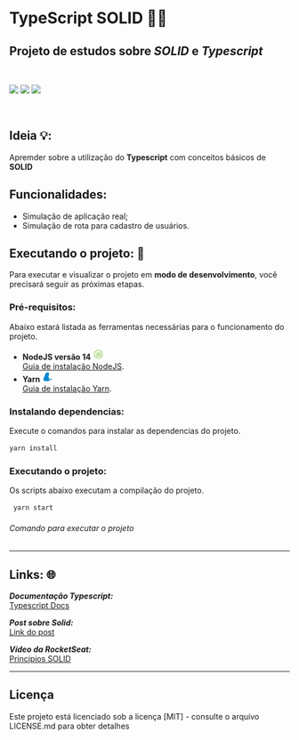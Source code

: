 # TypeScript SOLID 👨‍💻
## Projeto de estudos sobre ***SOLID*** e ***Typescript***

<br>
<p float="left">
 <img src="https://img.shields.io/badge/TypeScript-007ACC?style=for-the-badge&logo=typescript&logoColor=white">
 <img src="https://img.shields.io/badge/Node.js-339933?style=for-the-badge&logo=nodedotjs&logoColor=white">
 <img src="https://img.shields.io/badge/Express.js-000000?style=for-the-badge&logo=express&logoColor=white">
</p>
<br>

## Ideia 💡:
Apremder sobre a utilização do **Typescript** com conceitos básicos de **SOLID**

## Funcionalidades:
- Simulação de aplicação real;
- Simulação de rota para cadastro de usuários.

## Executando o projeto: 🚀
Para executar e visualizar o projeto em **modo de desenvolvimento**, você precisará seguir as próximas etapas.

### Pré-requisitos:
Abaixo estará listada as ferramentas necessárias para o funcionamento do projeto.
- **NodeJS versão 14** <img src="https://raw.githubusercontent.com/PKief/vscode-material-icon-theme/main/icons/nodejs.svg" height="20" /><br>
  [<ins>Guia de instalação NodeJS</ins>](https://nodejs.org/en/).
- **Yarn** <img src="https://raw.githubusercontent.com/PKief/vscode-material-icon-theme/main/icons/yarn.svg" height="20" /><br>
  [<ins>Guia de instalação Yarn</ins>](https://yarnpkg.com/).
  
### Instalando dependencias:
Execute o comandos para instalar as dependencias do projeto.
   ```sh
   yarn install
   ```  
  
### Executando o projeto:
Os scripts abaixo executam a compilação do projeto.
  ```sh
   yarn start 
   ```
   ###### Comando para executar o projeto

---
## Links: 🌐
***Documentação Typescript:***<br>
[<ins>Typescript Docs</ins>](https://www.typescriptlang.org/)

***Post sobre Solid:***<br>
[<ins>Link do post</ins>](https://mari-azevedo.medium.com/princ%C3%ADpios-s-o-l-i-d-o-que-s%C3%A3o-e-porque-projetos-devem-utiliz%C3%A1-los-bf496b82b299)

***Vídeo da RocketSeat:***<br>
[<ins>Princípios SOLID</ins>](https://www.youtube.com/watch?v=vAV4Vy4jfkc&ab_channel=Rocketseat)

---
## Licença
Este projeto está licenciado sob a licença [MIT] - consulte o arquivo LICENSE.md para obter detalhes
